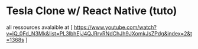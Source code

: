 # Tesla Clone w/ React Native (tuto)

all ressources avalaible at [ https://www.youtube.com/watch?v=iQ_0Fd_N3Mk&list=PL3lbhEjJ4QJRrvRNdChJh9JXomkJsZPdg&index=2&t=1368s ]
